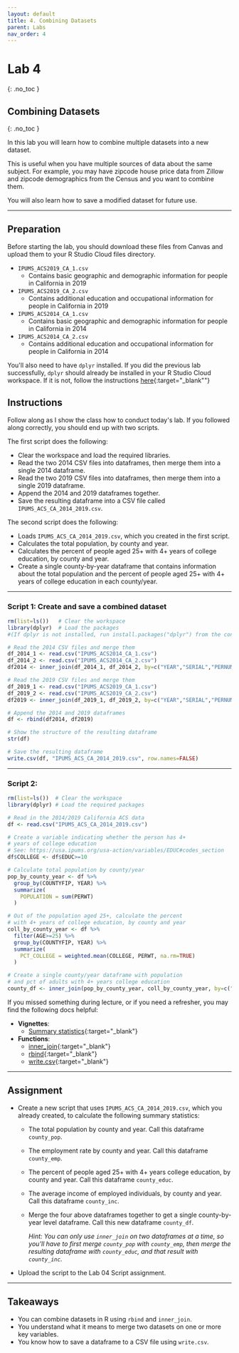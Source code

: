 ```yaml
---
layout: default
title: 4. Combining Datasets
parent: Labs
nav_order: 4
---
```


# Lab 4
{: .no_toc }

## Combining Datasets
{: .no_toc }

In this lab you will learn how to combine multiple datasets into a new dataset. 

This is useful when you have multiple sources of data about the same subject. For example, you may have zipcode house price data from Zillow and zipcode demographics from the Census and you want to combine them.

You will also learn how to save a modified dataset for future use.

---

## Preparation

Before starting the lab, you should download these files from Canvas and upload them to your R Studio Cloud files directory.
- `IPUMS_ACS2019_CA_1.csv`
    - Contains basic geographic and demographic information for people in California in 2019
- `IPUMS_ACS2019_CA_2.csv`
	- Contains additional education and occupational information for people in California in 2019
- `IPUMS_ACS2014_CA_1.csv`
    - Contains basic geographic and demographic information for people in California in 2014
- `IPUMS_ACS2014_CA_2.csv`
	- Contains additional education and occupational information for people in California in 2014

You'll also need to have `dplyr` installed. If you did the previous lab successfully, `dplyr` should already be installed in your R Studio Cloud workspace. If it is not, follow the instructions [here](/CSUN-Econ-433/docs/vignettes/installing-packages){:target="_blank""}

## Instructions

Follow along as I show the class how to conduct today's lab.  If you followed along correctly, you should end up with two scripts. 

The first script does the following:
- Clear the workspace and load the required libraries.
- Read the two 2014 CSV files into dataframes, then merge them into a single 2014 dataframe.
- Read the two 2019 CSV files into dataframes, then merge them into a single 2019 dataframe.
- Append the 2014 and 2019 dataframes together.
- Save the resulting dataframe into a CSV file called `IPUMS_ACS_CA_2014_2019.csv`.

The second script does the following:
- Loads `IPUMS_ACS_CA_2014_2019.csv`, which you created in the first script.
- Calculates the total population, by county and year.
- Calculates the percent of people aged 25+ with 4+ years of college education, by county and year.
- Create a single county-by-year dataframe that contains information about the total population and the percent of people aged 25+ with 4+ years of college education in each county/year.

---

### Script 1: Create and save a combined dataset

```r
rm(list=ls())   # Clear the workspace
library(dplyr)  # Load the packages
#(If dplyr is not installed, run install.packages("dplyr") from the console first)

# Read the 2014 CSV files and merge them
df_2014_1 <- read.csv("IPUMS_ACS2014_CA_1.csv")
df_2014_2 <- read.csv("IPUMS_ACS2014_CA_2.csv")
df2014 <- inner_join(df_2014_1, df_2014_2, by=c("YEAR","SERIAL","PERNUM"))

# Read the 2019 CSV files and merge them
df_2019_1 <- read.csv("IPUMS_ACS2019_CA_1.csv")
df_2019_2 <- read.csv("IPUMS_ACS2019_CA_2.csv")
df2019 <- inner_join(df_2019_1, df_2019_2, by=c("YEAR","SERIAL","PERNUM"))

# Append the 2014 and 2019 dataframes
df <- rbind(df2014, df2019)

# Show the structure of the resulting dataframe
str(df)

# Save the resulting dataframe
write.csv(df, "IPUMS_ACS_CA_2014_2019.csv", row.names=FALSE)
```

---

### Script 2: 

```r
rm(list=ls())  # Clear the workspace
library(dplyr) # Load the required packages

# Read in the 2014/2019 California ACS data
df <- read.csv("IPUMS_ACS_CA_2014_2019.csv")

# Create a variable indicating whether the person has 4+ 
# years of college education
# See: https://usa.ipums.org/usa-action/variables/EDUC#codes_section
df$COLLEGE <- df$EDUC>=10

# Calculate total population by county/year
pop_by_county_year <- df %>%
  group_by(COUNTYFIP, YEAR) %>% 
  summarize(
    POPULATION = sum(PERWT)
  )

# Out of the population aged 25+, calculate the percent
# with 4+ years of college education, by county and year
coll_by_county_year <- df %>%
  filter(AGE>=25) %>%
  group_by(COUNTYFIP, YEAR) %>% 
  summarize(
    PCT_COLLEGE = weighted.mean(COLLEGE, PERWT, na.rm=TRUE)
  )

# Create a single county/year dataframe with population 
# and pct of adults with 4+ years college education
county_df <- inner_join(pop_by_county_year, coll_by_county_year, by=c("COUNTYFIP","YEAR"))  
```

If you missed something during lecture, or if you need a refresher, you may find the following docs helpful:

- **Vignettes**:
    - [Summary statistics](/CSUN-Econ-433/docs/vignettes/summary-statistics){:target="_blank"}
- **Functions**: 
	- [inner_join](/CSUN-Econ-433/docs/functions/inner_join){:target="_blank"}
	- [rbind](/CSUN-Econ-433/docs/functions/rbind){:target="_blank"}
	- [write.csv](/CSUN-Econ-433/docs/functions/write-csv){:target="_blank"}

---

## Assignment

- Create a new script that uses `IPUMS_ACS_CA_2014_2019.csv`, which you already created, to calculate the following summary statistics:
	- The total population by county and year. Call this dataframe `county_pop`.
	- The employment rate by county and year. Call this dataframe `county_emp`.
	- The percent of people aged 25+ with 4+ years college education, by county and year. Call this dataframe `county_educ`.
	- The average income of employed individuals, by county and year. Call this dataframe `county_inc`.
	- Merge the four above dataframes together to get a single county-by-year level dataframe. Call this new dataframe `county_df`.
	
	    *Hint: You can only use `inner_join` on two dataframes at a time, so you'll have to first merge `county_pop` with `county_emp`, then merge the resulting dataframe with `county_educ`, and that result with `county_inc`.*

- Upload the script to the Lab 04 Script assignment.

---

## Takeaways

- You can combine datasets in R using `rbind` and `inner_join`.
- You understand what it means to merge two datasets on one or more key variables.
- You know how to save a dataframe to a CSV file using `write.csv`.

